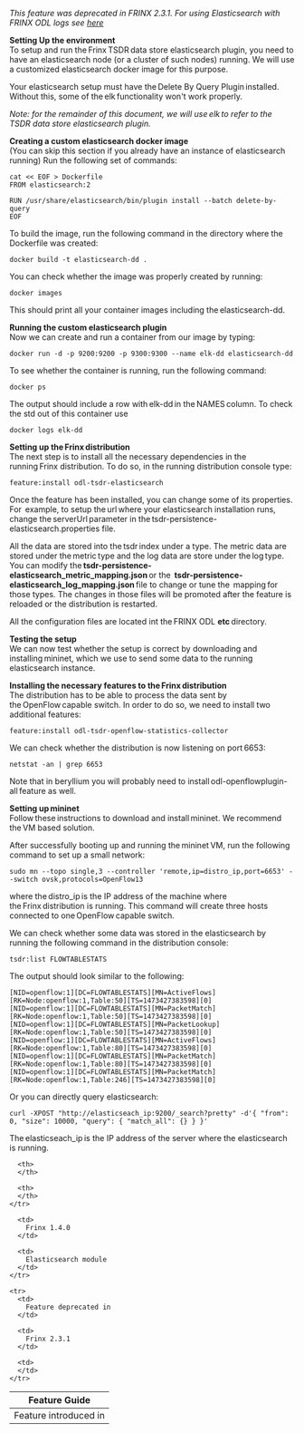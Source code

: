 *This feature was deprecated in FRINX 2.3.1. For using Elasticsearch with FRINX ODL logs see [here][1]*

**Setting Up the environment**  
To setup and run the Frinx TSDR data store elasticsearch plugin, you need to have an elasticsearch node (or a cluster of such nodes) running. We will use a customized elasticsearch docker image for this purpose.

Your elasticsearch setup must have the Delete By Query Plugin installed. Without this, some of the elk functionality won't work properly.

*Note: for the remainder of this document, we will use elk to refer to the TSDR data store elasticsearch plugin.*

**Creating a custom elasticsearch docker image**  
(You can skip this section if you already have an instance of elasticsearch running) Run the following set of commands:

    cat << EOF > Dockerfile 
    FROM elasticsearch:2 
    
    RUN /usr/share/elasticsearch/bin/plugin install --batch delete-by-query 
    EOF 
    

To build the image, run the following command in the directory where the Dockerfile was created:

    docker build -t elasticsearch-dd . 
    

You can check whether the image was properly created by running:

    docker images 
    

This should print all your container images including the elasticsearch-dd.

**Running the custom elasticsearch plugin**  
Now we can create and run a container from our image by typing:

    docker run -d -p 9200:9200 -p 9300:9300 --name elk-dd elasticsearch-dd 
    

To see whether the container is running, run the following command:

    docker ps 
    

The output should include a row with elk-dd in the NAMES column. To check the std out of this container use

    docker logs elk-dd 
    

**Setting up the Frinx distribution**  
The next step is to install all the necessary dependencies in the running Frinx distribution. To do so, in the running distribution console type:

    feature:install odl-tsdr-elasticsearch 
    

Once the feature has been installed, you can change some of its properties. For  example, to setup the url where your elasticsearch installation runs,  change the serverUrl parameter in the tsdr-persistence-elasticsearch.properties file.

All the data are stored into the tsdr index under a type. The metric data are  stored under the metric type and the log data are store under the log type. You can modify the **tsdr-persistence-elasticsearch_metric_mapping.json** or the  **tsdr-persistence-elasticsearch_log_mapping.json** file to change or tune the  mapping for those types. The changes in those files will be promoted after the feature is reloaded or the distribution is restarted.

All the configuration files are located int the FRINX ODL **etc** directory.

**Testing the setup**  
We can now test whether the setup is correct by downloading and installing mininet, which we use to send some data to the running elasticsearch instance.

**Installing the necessary features to the Frinx distribution**  
The distribution has to be able to process the data sent by the OpenFlow capable switch. In order to do so, we need to install two additional features:

    feature:install odl-tsdr-openflow-statistics-collector
    

We can check whether the distribution is now listening on port 6653:

    netstat -an | grep 6653 
    

Note that in beryllium you will probably need to install odl-openflowplugin-all feature as well.

**Setting up mininet**  
Follow these instructions to download and install mininet. We recommend the VM based solution.

After successfully booting up and running the mininet VM, run the following command to set up a small network:

    sudo mn --topo single,3 --controller 'remote,ip=distro_ip,port=6653' --switch ovsk,protocols=OpenFlow13 
    

where the distro_ip is the IP address of the machine where the Frinx distribution is running. This command will create three hosts connected to one OpenFlow capable switch.

We can check whether some data was stored in the elasticsearch by running the following command in the distribution console:

    tsdr:list FLOWTABLESTATS
    

The output should look similar to the following:

    [NID=openflow:1][DC=FLOWTABLESTATS][MN=ActiveFlows][RK=Node:openflow:1,Table:50][TS=1473427383598][0] 
    [NID=openflow:1][DC=FLOWTABLESTATS][MN=PacketMatch][RK=Node:openflow:1,Table:50][TS=1473427383598][0] 
    [NID=openflow:1][DC=FLOWTABLESTATS][MN=PacketLookup][RK=Node:openflow:1,Table:50][TS=1473427383598][0] 
    [NID=openflow:1][DC=FLOWTABLESTATS][MN=ActiveFlows][RK=Node:openflow:1,Table:80][TS=1473427383598][0] 
    [NID=openflow:1][DC=FLOWTABLESTATS][MN=PacketMatch][RK=Node:openflow:1,Table:80][TS=1473427383598][0] 
    [NID=openflow:1][DC=FLOWTABLESTATS][MN=PacketMatch][RK=Node:openflow:1,Table:246][TS=1473427383598][0] 
    

Or you can directly query elasticsearch:

    curl -XPOST "http://elasticseach_ip:9200/_search?pretty" -d'{ "from": 0, "size": 10000, "query": { "match_all": {} } }' 
    

The elasticseach_ip is the IP address of the server where the elasticsearch is running.

<table>
  <thead>
    <tr>
      <th>
        Feature Guide
      </th>
      
      <th>
      </th>
      
      <th>
      </th>
    </tr>
  </thead>
  
  <tbody>
    <tr>
      <td>
        Feature introduced in
      </td>
      
      <td>
        Frinx 1.4.0
      </td>
      
      <td>
        Elasticsearch module
      </td>
    </tr>
    
    <tr>
      <td>
        Feature deprecated in
      </td>
      
      <td>
        Frinx 2.3.1
      </td>
      
      <td>
      </td>
    </tr>
  </tbody>
</table>

 [1]: ../Operations_Manual/elastic-search.md
